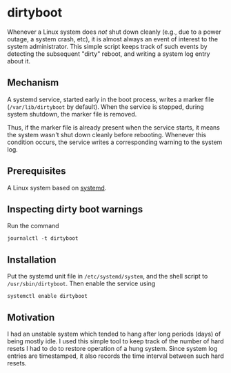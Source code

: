 # dirtyboot

Whenever a Linux system does _not_ shut down cleanly (e.g., due to a power
outage, a system crash, etc), it is almost always an event of interest to the
system administrator. This simple script keeps track of such events by
detecting the subsequent "dirty" reboot, and writing a system log entry about
it.

## Mechanism

A systemd service, started early in the boot process, writes a marker file
(`/var/lib/dirtyboot` by default).  When the service is stopped, during system
shutdown, the marker file is removed.

Thus, if the marker file is already present when the service starts, it means
the system wasn't shut down cleanly before rebooting. Whenever this condition
occurs, the service writes a corresponding warning to the system log.

## Prerequisites

A Linux system based on [systemd](https://freedesktop.org/wiki/Software/systemd/).

## Inspecting dirty boot warnings

Run the command

    journalctl -t dirtyboot

## Installation

Put the systemd unit file in `/etc/systemd/system`, and the shell script to
`/usr/sbin/dirtyboot`.  Then enable the service using

    systemctl enable dirtyboot

## Motivation

I had an unstable system which tended to hang after long periods (days) of
being mostly idle. I used this simple tool to keep track of the number of hard
resets I had to do to restore operation of a hung system.  Since system log
entries are timestamped, it also records the time interval between such hard
resets.
